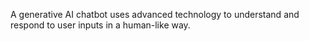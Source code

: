 A generative AI chatbot uses advanced technology to understand and respond to user inputs in a human-like way.
